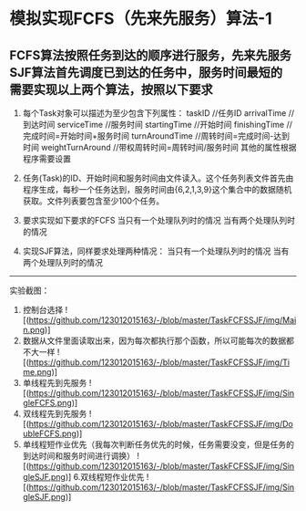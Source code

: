 模拟实现FCFS（先来先服务）算法-1
====================================
 FCFS算法按照任务到达的顺序进行服务，先来先服务
 SJF算法首先调度已到达的任务中，服务时间最短的
 需要实现以上两个算法，按照以下要求
 ----------------------------------------------------------------------------
 1.   每个Task对象可以描述为至少包含下列属性：
    taskID //任务ID
    arrivalTime //到达时间
    serviceTime //服务时间
    startingTime //开始时间
    finishingTime //完成时间=开始时间+服务时间
    turnAroundTime //周转时间=完成时间-达到时间
    weightTurnAround //带权周转时间=周转时间/服务时间
    其他的属性根据程序需要设置

2. 任务(Task)的ID、开始时间和服务时间由文件读入。这个任务列表文件首先由程序生成，每秒一个任务达到，服务时间由{6,2,1,3,9}这个集合中的数据随机获取。文件列表要包含至少100个任务。

3. 要求实现如下要求的FCFS
当只有一个处理队列时的情况
当有两个处理队列时的情况

4. 实现SJF算法，同样要求处理两种情况：
当只有一个处理队列时的情况
当有两个处理队列时的情况
---------------------------------------------------------------------------------
实验截图：
1. 控制台选择
! [(https://github.com/123012015163/-/blob/master/TaskFCFSSJF/img/Main.png)]
2. 数据从文件里面读取出来，因为每次都执行那个函数，所以可能每次的数据都不大一样
! [(https://github.com/123012015163/-/blob/master/TaskFCFSSJF/img/Time.png)]
3. 单线程先到先服务
! [(https://github.com/123012015163/-/blob/master/TaskFCFSSJF/img/SingleFCFS.png)]
4. 双线程先到先服务
! [(https://github.com/123012015163/-/blob/master/TaskFCFSSJF/img/DoubleFCFS.png)]
5. 单线程短作业优先（我每次判断任务优先的时候，任务需要没变，但是任务的到达时间和服务时间进行调换）
! [(https://github.com/123012015163/-/blob/master/TaskFCFSSJF/img/SingleSJF.png)]
6.双线程短作业优先
! [(https://github.com/123012015163/-/blob/master/TaskFCFSSJF/img/SingleSJF.png)]

